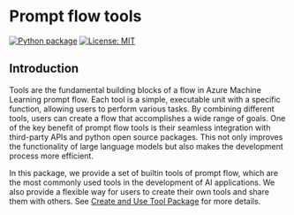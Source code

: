 # Prompt flow tools

[![Python package](https://img.shields.io/pypi/v/promptflow-tools)](https://pypi.org/project/promptflow-tools/)
[![License: MIT](https://img.shields.io/github/license/microsoft/promptflow)](https://github.com/microsoft/promptflow/blob/main/LICENSE)

## Introduction

Tools are the fundamental building blocks of a flow in Azure Machine Learning prompt flow. Each tool is a simple, executable unit with a specific function, allowing users to perform various tasks. By combining different tools, users can create a flow that accomplishes a wide range of goals. One of the key benefit of prompt flow tools is their seamless integration with third-party APIs and python open source packages. This not only improves the functionality of large language models but also makes the development process more efficient.

In this package, we provide a set of builtin tools of prompt flow, which are the most commonly used tools in the development of AI applications. We also provide a flexible way for users to create their own tools and share them with others. See [Create and Use Tool Package](https://github.com/microsoft/promptflow/blob/main/docs/how-to-guides/develop-a-tool/create-and-use-tool-package.md) for more details.

